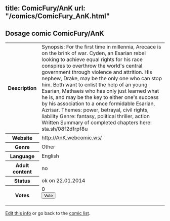 title: ComicFury/AnK
url: "/comics/ComicFury_AnK.html"
---
Dosage comic ComicFury/AnK
-----------------------------------------

<p id="msg"></p>
<script type="text/javascript">
if (window.location.search === '?edit_info_mail=sent_ok') {
  var elem = document.getElementById("msg");
  elem.innerHTML = 'Edited information sucessfully sent for review, which is usually done daily. Thanks!';
  elem.className = 'ok';
}
</script>
<table class="comicinfo">
<tr>
<th>Description</th><td>Synopsis: For the first time in millennia, Arecace is on the brink of war. Cyden, an Esarian rebel looking to achieve equal rights for his race conspires to overthrow the world's central government through violence and attrition. His nephew, Drake, may be the only one who can stop him. Both want to enlist the help of an young Esarian, Mathaeis who has only just learned what he is, and may be the key to either one's success by his association to a once formidable Esarian, Azrisar. Themes: power, betrayal, civil rights, liability Genre: fantasy, political thriller, action Written Summary of completed chapters here: sta.sh/08f2dfrpf8u</td>
</tr>
<tr>
<th>Website</th><td><a href="http://AnK.webcomic.ws/">http://AnK.webcomic.ws/</a></td>
</tr>
<tr>
<th>Genre</th><td>Other</td>
</tr>
<tr>
<th>Language</th><td>English</td>
</tr>
<tr>
<th>Adult content</th><td>no</td>
</tr>
<tr>
<th>Status</th><td>ok on 22.01.2014</td>
</tr>
<tr>
<th>Votes</th><td>0
<form action="http://gaecounter.appspot.com/count/" method="POST">
<input name="name" type="hidden" value="ComicFury_AnK"/>
<input name="uid" type="hidden" id="voteuid" value=""/>
<input type="submit" value="Vote"/>
</form>
</td>
</tr>
</table>
<script type="text/javascript">
var ua = navigator.userAgent;
document.getElementById("voteuid").value = ua.replace(/[^a-zA-Z0-9\._:]/g , "_");;
</script>

[Edit this info](ComicFury_AnK_edit.html) or go back to the [comic list](../comic-index.html).
